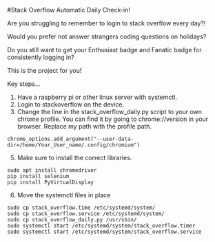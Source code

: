 #Stack Overflow Automatic Daily Check-in!

Are you struggling to remember to login to stack overflow every day?!

Would you prefer not answer strangers coding questions on holidays?

Do you still want to get your Enthusiast badge and Fanatic badge for consistently logging in?

This is the project for you!

Key steps...
1. Have a raspberry pi or other linux server with systemctl.
2. Login to stackoverflow on the device.
3. Change the line in the stack_overflow_daily.py script to your own 
chrome profile.
You can find it by going to chrome://version in your browser.
Replace my path with the profile path.
```
chrome_options.add_argument("--user-data-dir=/home/Your_User_name/.config/chromium")
```
5. Make sure to install the correct libraries.
```
sudo apt install chromedriver
pip install selenium
pip install PyVirtualDisplay
```
6. Move the systemctl files in place 
```
sudo cp stack_overflow.time /etc/systemd/system/
sudo cp stack_overflow.service /etc/systemd/system/
sudo cp stack_overflow_daily.py /usr/sbin/
sudo systemctl start /etc/systemd/system/stack_overflow.timer
sudo systemctl start /etc/systemd/system/stack_overflow.service
```




